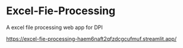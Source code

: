 # Excel-Fie-Processing
A excel file processing web app for DPI

https://excel-fie-processing-haem6naft2qfzdcgcufmuf.streamlit.app/
